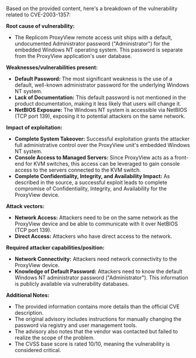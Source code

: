 Based on the provided content, here's a breakdown of the vulnerability related to CVE-2003-1357:

**Root cause of vulnerability:**

*   The Replicom ProxyView remote access unit ships with a default, undocumented Administrator password ("Administrator") for the embedded Windows NT operating system. This password is separate from the ProxyView application's user database.

**Weaknesses/vulnerabilities present:**

*   **Default Password:** The most significant weakness is the use of a default, well-known administrator password for the underlying Windows NT system.
*   **Lack of Documentation:** This default password is not mentioned in the product documentation, making it less likely that users will change it.
*   **NetBIOS Exposure:** The Windows NT system is accessible via NetBIOS (TCP port 139), exposing it to potential attackers on the same network.

**Impact of exploitation:**

*   **Complete System Takeover:** Successful exploitation grants the attacker full administrative control over the ProxyView unit's embedded Windows NT system.
*   **Console Access to Managed Servers:** Since ProxyView acts as a front-end for KVM switches, this access can be leveraged to gain console access to the servers connected to the KVM switch.
*   **Complete Confidentiality, Integrity, and Availability Impact:** As described in the source, a successful exploit leads to complete compromise of Confidentiality, Integrity, and Availability for the ProxyView device.

**Attack vectors:**

*   **Network Access:** Attackers need to be on the same network as the ProxyView device and be able to communicate with it over NetBIOS (TCP port 139).
*   **Direct Access:** Attackers who have direct access to the network.

**Required attacker capabilities/position:**

*   **Network Connectivity:** Attackers need network connectivity to the ProxyView device.
*   **Knowledge of Default Password:** Attackers need to know the default Windows NT administrator password ("Administrator"). This information is publicly available via vulnerability databases.

**Additional Notes:**
* The provided information contains more details than the official CVE description.
* The original advisory includes instructions for manually changing the password via registry and user management tools.
* The advisory also notes that the vendor was contacted but failed to realize the scope of the problem.
* The CVSS base score is rated 10/10, meaning the vulnerability is considered critical.